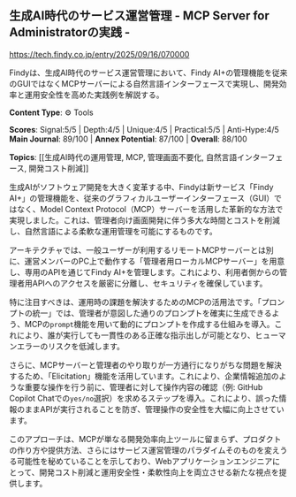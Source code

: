 ## 生成AI時代のサービス運営管理 - MCP Server for Administratorの実践 -

https://tech.findy.co.jp/entry/2025/09/16/070000

Findyは、生成AI時代のサービス運営管理において、Findy AI+の管理機能を従来のGUIではなくMCPサーバーによる自然言語インターフェースで実現し、開発効率と運用安全性を高めた実践例を解説する。

**Content Type**: ⚙️ Tools

**Scores**: Signal:5/5 | Depth:4/5 | Unique:4/5 | Practical:5/5 | Anti-Hype:4/5
**Main Journal**: 89/100 | **Annex Potential**: 87/100 | **Overall**: 88/100

**Topics**: [[生成AI時代の運用管理, MCP, 管理画面不要化, 自然言語インターフェース, 開発コスト削減]]

生成AIがソフトウェア開発を大きく変革する中、Findyは新サービス「Findy AI+」の管理機能を、従来のグラフィカルユーザーインターフェース（GUI）ではなく、Model Context Protocol（MCP）サーバーを活用した革新的な方法で実現しました。これは、管理者向け画面開発に伴う多大な時間とコストを削減し、自然言語による柔軟な運用管理を可能にするものです。

アーキテクチャでは、一般ユーザーが利用するリモートMCPサーバーとは別に、運営メンバーのPC上で動作する「管理者用ローカルMCPサーバー」を用意し、専用のAPIを通じてFindy AI+を管理します。これにより、利用者側からの管理者用APIへのアクセスを厳密に分離し、セキュリティを確保しています。

特に注目すべきは、運用時の課題を解決するためのMCPの活用法です。「プロンプトの統一」では、管理者が意図した通りのプロンプトを確実に生成できるよう、MCPの`prompt`機能を用いて動的にプロンプトを作成する仕組みを導入。これにより、誰が実行しても一貫性のある正確な指示出しが可能となり、ヒューマンエラーのリスクを低減します。

さらに、MCPサーバーと管理者のやり取りが一方通行になりがちな問題を解決するため、「Elicitation」機能を活用しています。これにより、企業情報追加のような重要な操作を行う前に、管理者に対して操作内容の確認（例: GitHub Copilot Chatでの`yes/no`選択）を求めるステップを導入。これにより、誤った情報のままAPIが実行されることを防ぎ、管理操作の安全性を大幅に向上させています。

このアプローチは、MCPが単なる開発効率向上ツールに留まらず、プロダクトの作り方や提供方法、さらにはサービス運営管理のパラダイムそのものを変えうる可能性を秘めていることを示しており、Webアプリケーションエンジニアにとって、開発コスト削減と運用安全性・柔軟性向上を両立させる新たな視点を提供します。
